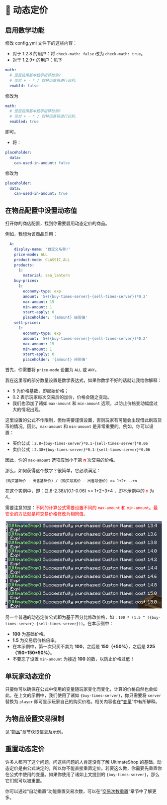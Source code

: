 # 🔄 动态定价

## 启用数学功能

修改 config.yml 文件下的这些内容：

* 对于 1.2.8 的用户：将 `check-math: false` 改为 `check-math: true`。
* 对于 1.2.9+ 的用户：见下

``` YAML
math:
  # 是否启用基本数学运算检测?
  # 仅对 + - * / 四种运算符进行识别.
  enabld: false
```

修改为

``` YAML
math:
  # 是否启用基本数学运算检测?
  # 仅对 + - * / 四种运算符进行识别.
  enabled: true
```

即可。

- 将：
``` YAML
placeholder:
  data:
    can-used-in-amount: false
```

修改为
``` YAML
placeholder:
  data:
    can-used-in-amount: true
```

## 在物品配置中设置动态值

打开你的商店配置，找到你需要启用动态定价的商品。

例如，我想为该商品启用：

``` YAML
  A:
    display-name: '自定义名称!'
    price-mode: ALL
    product-mode: CLASSIC_ALL
    products:
      1:
        material: sea_lantern
    buy-prices:
      1:
        economy-type: exp
        amount: '5+({buy-times-server}-{sell-times-server})*0.2'
        max-amount: 15
        min-amount: 1
        start-apply: 0
        placeholder: '{amount} 经验值'
    sell-prices:
      1:
        economy-type: exp
        amount: '5+({buy-times-server}-{sell-times-server})*0.2'
        max-amount: 15
        min-amount: 1
        start-apply: 0
        placeholder: '{amount} 经验值'
```

首先，你需要将 `price-mode` 设置为 `ALL` 或 `ANY`。

我在这里写的部分数量设置是数学表达式，如果你数学不好的话就让我给你解释：

- 5 为价格基数，即起始价格；
- 0.2 表示玩家每次交易后的加价，价格会随之变动。
- 我们也添加了诸如 `max-amount` 和 `min-amount` 选项，以防止价格变动幅度过大的情况出现。

这里设置的公式不作限制，但你需要谨慎设置，否则玩家有可能会出现借此刷取货币的情况。因此，`max-amount` 和 `min-amount` 是非常重要的。例如，你可以设置：

* 买价公式：`2.8+{buy-times-server}*0.1-{sell-times-server}*0.06`
* 卖价公式：`2.38+{buy-times-server}*0.1-{sell-times-server}*0.06`

因此，你的 `max-amount` 选项应当小于第 <font color="red">**n**</font> 次交易的价格。

那么，如何获得这个数字？很简单，它必须满足：

<!-- $ \frac { 购买基础价 - 出售基础价 }  { 购买最高价 - 出售最低价 } /\ge \sum_{i=1}^{n}i $ （即$1+2+3+4+...+n $） -->

`(购买基础价 - 出售基础价) / (购买最高价 - 出售最低价) >= 1+2+...+n`

<!-- $ \frac {2.8-2.38} {0.1-0.06} \ge \sum_{i=1}^{4} $ -->

在这个实例中，即：(2.8-2.38)/(0.1-0.06) >= 1+2+3+4 ，即本示例中的 <font color="red">n</font> 为 4。

需要注意的是：<font color="red">不同的计算公式需要设置不同的 `max-amount` 和 `min-amount`。最安全的方法就是将交易价格修改为相同值。</font>

![img](images/image5.png)

另一个普通的动态定价公式即为基于百分比修改价格，如：`100 * (1.5 ^ ({buy-times-server}-{sell-times-server}))`。在本示例中：

* **100** 为基础价格。
* **1.5** 为交易后价格倍率。
* 在本示例中，第一次只买不卖为 **100**，之后是 **150（+50%）**，之后是 **225（150+150*50%）**。
* 不要忘了设置 `min-amount` 为接近 **100** 的数，以防止价格过低！

## 单玩家动态定价

只要你可以确保在公式中使用的变量随玩家变化而变化，计算的价格自然也会如此。在上文的示例中，我们使用了诸如 `{buy-times-server}`，你只需要将 `server` 替换为 `player` 即可显示玩家自己的购买价格。相关内容也在“[变量](placeholders.built-in-placeholder.md)”中有所解释。

## 为物品设置交易限制

见“[物品](shops.products.md)”章节获取信息及示例。

## 重置动态定价

许多人都问了这个问题，问这些问题的人肯定没有了解 UltimateShop 的基础。动态定价是由公式决定的，所以你不能直接重置定价。若要这么做，你需要先重置你在公式中使用的变量。如果你使用了诸如上文提到的 `{buy-times-server}`，那么它们就可以被重置。

你可以通过“自动重置”功能重置交易次数，可以在“[交易次数重置](shops.product-config-buy-sell-times-reset.md)”章节中了解更多。